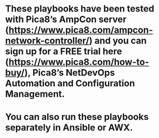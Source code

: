 # These playbooks have been tested with Pica8’s AmpCon server (https://www.pica8.com/ampcon-network-controller/) and you can sign up for a FREE trial here (https://www.pica8.com/how-to-buy/), Pica8’s NetDevOps Automation and Configuration Management.
# You can also run these playbooks separately in Ansible or AWX.
